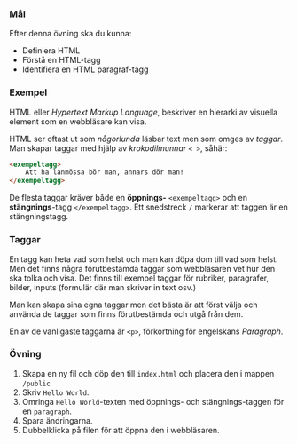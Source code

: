 ### Mål

Efter denna övning ska du kunna:

- Definiera HTML
- Förstå en HTML-tagg
- Identifiera en HTML paragraf-tagg

### Exempel

HTML eller *Hypertext Markup Language*, beskriver en hierarki av visuella element som en webbläsare kan visa.

HTML ser oftast ut som _någorlunda_ läsbar text men som omges av _taggar_. Man skapar taggar med hjälp av _krokodilmunnar_ `< >`, såhär:

```html
<exempeltagg>
    Att ha lanmössa bör man, annars dör man!
</exempeltagg>
```

De flesta taggar kräver både en **öppnings-** `<exempeltagg>` och en **stängnings**-tagg `</exempeltagg>`. Ett snedstreck `/` markerar att taggen är en stängningstagg.

### Taggar
En tagg kan heta vad som helst och man kan döpa dom till vad som helst.
Men det finns några förutbestämda taggar som webbläsaren vet hur den ska tolka och visa.
Det finns till exempel taggar för rubriker, paragrafer, bilder, inputs (formulär där man skriver in text osv.)

Man kan skapa sina egna taggar men det bästa är att först välja och använda de taggar som finns förutbestämda och utgå från dem.

En av de vanligaste taggarna är `<p>`, förkortning för engelskans *Paragraph*.

### Övning

1. Skapa en ny fil och döp den till `index.html` och placera den i mappen `/public`
1. Skriv `Hello World`.
1. Omringa `Hello World`-texten med öppnings- och stängnings-taggen för en `paragraph`.
1. Spara ändringarna.
1. Dubbelklicka på filen för att öppna den i webbläsaren.
